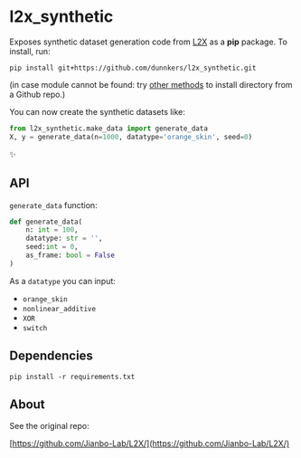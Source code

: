 # l2x_synthetic

Exposes synthetic dataset generation code from [L2X](https://arxiv.org/pdf/1802.07814.pdf) as a **pip** package. To install, run:

```shell
pip install git+https://github.com/dunnkers/l2x_synthetic.git
```

(in case module cannot be found: try [other methods](https://www.reddit.com/r/Python/comments/2crput/how_to_install_with_pip_directly_from_github/) to install directory from a Github repo.)

You can now create the synthetic datasets like:

```python
from l2x_synthetic.make_data import generate_data
X, y = generate_data(n=1000, datatype='orange_skin', seed=0)
```

✨

## API
`generate_data` function:

```python
def generate_data(
    n: int = 100,
    datatype: str = '',
    seed:int = 0,
    as_frame: bool = False
)
```

As a `datatype` you can input:
- `orange_skin`
- `nonlinear_additive`
- `XOR`
- `switch`

## Dependencies
```shell
pip install -r requirements.txt
```

## About
See the original repo:

[https://github.com/Jianbo-Lab/L2X/](https://github.com/Jianbo-Lab/L2X/)

